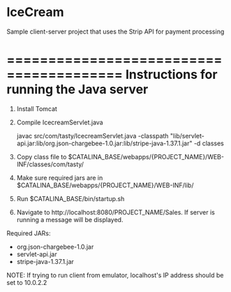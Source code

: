 # IceCream
Sample client-server project that uses the Strip API for payment processing

========================================
Instructions for running the Java server
========================================

1. Install Tomcat
2. Compile IcecreamServlet.java

    javac src/com/tasty/IcecreamServlet.java -classpath "lib/servlet-api.jar:lib/org.json-chargebee-1.0.jar:lib/stripe-java-1.37.1.jar" -d classes

3. Copy class file to $CATALINA_BASE/webapps/{PROJECT_NAME}/WEB-INF/classes/com/tasty/
4. Make sure required jars are in $CATALINA_BASE/webapps/{PROJECT_NAME}/WEB-INF/lib/
5. Run $CATALINA_BASE/bin/startup.sh
6. Navigate to http://localhost:8080/PROJECT_NAME/Sales.  If server is running a message will be displayed.


Required JARs:
- org.json-chargebee-1.0.jar
- servlet-api.jar
- stripe-java-1.37.1.jar

NOTE: If trying to run client from emulator, localhost's IP address should be set to 10.0.2.2
